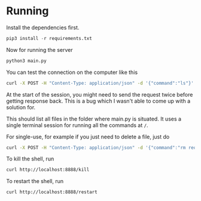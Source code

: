 # Running

Install the dependencies first.

```py
pip3 install -r requirements.txt
```

Now for running the server

```py
python3 main.py
```

You can test the connection on the computer like this

```sh
curl -X POST -H "Content-Type: application/json" -d '{"command":"ls"}' http://localhost:8888/
```

At the start of the session, you might need to send the request twice before getting response back. This is a bug which I wasn't able to come up with a solution for.

This should list all files in the folder where main.py is situated.
It uses a single terminal session for running all the commands at `/`.

For single-use, for example if you just need to delete a file, just do

```sh
curl -X POST -H "Content-Type: application/json" -d '{"command":"rm requirements.txt"}' http://localhost:8888/execute
```

To kill the shell, run

```sh
curl http://localhost:8888/kill
```

To restart the shell, run

```sh
curl http://localhost:8888/restart
```
